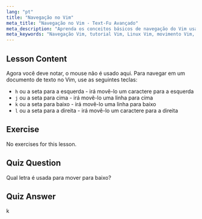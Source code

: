 ```yaml
---
lang: "pt"
title: "Navegação no Vim"
meta_title: "Navegação no Vim - Text-Fu Avançado"
meta_description: "Aprenda os conceitos básicos de navegação do Vim usando as teclas h, j, k, l. Entenda o movimento essencial do Vim para iniciantes e melhore suas habilidades na linha de comando Linux."
meta_keywords: "Navegação Vim, tutorial Vim, Linux Vim, movimento Vim, conceitos básicos Vim, Vim para iniciantes, editor de texto Linux, guia Vim"
---
```


## Lesson Content

Agora você deve notar, o mouse não é usado aqui. Para navegar em um documento de texto no Vim, use as seguintes teclas:

- `h` ou a seta para a esquerda - irá movê-lo um caractere para a esquerda
- `j` ou a seta para cima - irá movê-lo uma linha para cima
- `k` ou a seta para baixo - irá movê-lo uma linha para baixo
- `l` ou a seta para a direita - irá movê-lo um caractere para a direita

## Exercise

No exercises for this lesson.

## Quiz Question

Qual letra é usada para mover para baixo?

## Quiz Answer

k
